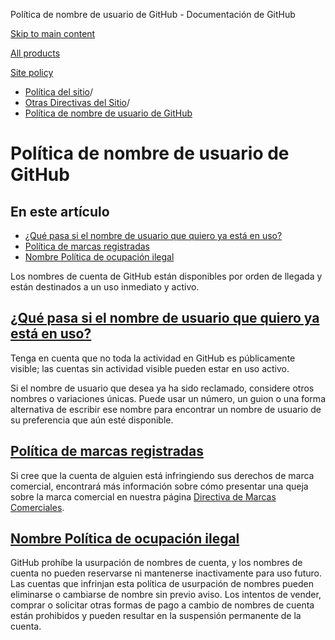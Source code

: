 Política de nombre de usuario de GitHub - Documentación de GitHub

[Skip to main content](#main-content)

[All products](/es)

[Site policy](/site-policy)

* [Política del sitio](/es/site-policy)/
* [Otras Directivas del Sitio](/es/site-policy/other-site-policies)/
* [Política de nombre de usuario de GitHub](/es/site-policy/other-site-policies/github-username-policy)

Política de nombre de usuario de GitHub
==========

En este artículo
----------

* [¿Qué pasa si el nombre de usuario que quiero ya está en uso?](#what-if-the-username-i-want-is-already-taken)
* [Política de marcas registradas](#trademark-policy)
* [Nombre Política de ocupación ilegal](#name-squatting-policy)

Los nombres de cuenta de GitHub están disponibles por orden de llegada y están destinados a un uso inmediato y activo.

[¿Qué pasa si el nombre de usuario que quiero ya está en uso?](#what-if-the-username-i-want-is-already-taken)
----------

Tenga en cuenta que no toda la actividad en GitHub es públicamente visible; las cuentas sin actividad visible pueden estar en uso activo.

Si el nombre de usuario que desea ya ha sido reclamado, considere otros nombres o variaciones únicas. Puede usar un número, un guion o una forma alternativa de escribir ese nombre para encontrar un nombre de usuario de su preferencia que aún esté disponible.

[Política de marcas registradas](#trademark-policy)
----------

Si cree que la cuenta de alguien está infringiendo sus derechos de marca comercial, encontrará más información sobre cómo presentar una queja sobre la marca comercial en nuestra página [Directiva de Marcas Comerciales](/es/site-policy/content-removal-policies/github-trademark-policy).

[Nombre Política de ocupación ilegal](#name-squatting-policy)
----------

GitHub prohíbe la usurpación de nombres de cuenta, y los nombres de cuenta no pueden reservarse ni mantenerse inactivamente para uso futuro. Las cuentas que infrinjan esta política de usurpación de nombres pueden eliminarse o cambiarse de nombre sin previo aviso. Los intentos de vender, comprar o solicitar otras formas de pago a cambio de nombres de cuenta están prohibidos y pueden resultar en la suspensión permanente de la cuenta.

